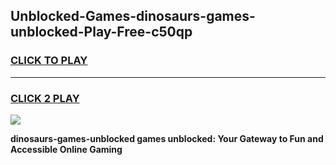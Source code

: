 
## Unblocked-Games-dinosaurs-games-unblocked-Play-Free-c50qp
<h3>
<a href="https://premium76.site?title=dinosaurs-games-unblocked&ref=18A">CLICK TO PLAY</a></h3>
<hr>

<h3>
<a href="https://premium76.site?title=dinosaurs-games-unblocked&ref=18A">CLICK 2 PLAY</a>
  
</h3>

<a href="https://premium76.site?title=dinosaurs-games-unblocked&ref=18A"><img src="https://clearcache.store/games.png"></a>


**dinosaurs-games-unblocked games unblocked: Your Gateway to Fun and Accessible Online Gaming**
